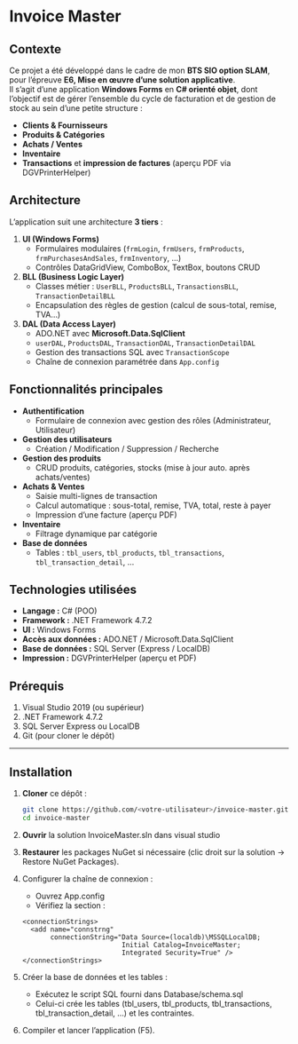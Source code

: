 # Invoice Master

## Contexte

Ce projet a été développé dans le cadre de mon **BTS SIO option SLAM**, pour l’épreuve **E6, Mise en œuvre d’une solution applicative**.  
Il s’agit d’une application **Windows Forms** en **C# orienté objet**, dont l’objectif est de gérer l’ensemble du cycle de facturation et de gestion de stock au sein d’une petite structure :

- **Clients & Fournisseurs**  
- **Produits & Catégories**  
- **Achats / Ventes**  
- **Inventaire**  
- **Transactions** et **impression de factures** (aperçu PDF via DGVPrinterHelper)

## Architecture

L’application suit une architecture **3 tiers** :

1. **UI (Windows Forms)**  
   - Formulaires modulaires (`frmLogin`, `frmUsers`, `frmProducts`, `frmPurchasesAndSales`, `frmInventory`, …)  
   - Contrôles DataGridView, ComboBox, TextBox, boutons CRUD  
2. **BLL (Business Logic Layer)**  
   - Classes métier : `UserBLL`, `ProductsBLL`, `TransactionsBLL`, `TransactionDetailBLL`  
   - Encapsulation des règles de gestion (calcul de sous-total, remise, TVA…)  
3. **DAL (Data Access Layer)**  
   - ADO.NET avec **Microsoft.Data.SqlClient**  
   - `userDAL`, `ProductsDAL`, `TransactionDAL`, `TransactionDetailDAL`  
   - Gestion des transactions SQL avec `TransactionScope`  
   - Chaîne de connexion paramétrée dans `App.config`

## Fonctionnalités principales

- **Authentification**  
  - Formulaire de connexion avec gestion des rôles (Administrateur, Utilisateur)
- **Gestion des utilisateurs**  
  - Création / Modification / Suppression / Recherche
- **Gestion des produits**  
  - CRUD produits, catégories, stocks (mise à jour auto. après achats/ventes)
- **Achats & Ventes**  
  - Saisie multi-lignes de transaction  
  - Calcul automatique : sous-total, remise, TVA, total, reste à payer  
  - Impression d’une facture (aperçu PDF)
- **Inventaire**  
  - Filtrage dynamique par catégorie
- **Base de données**  
  - Tables : `tbl_users`, `tbl_products`, `tbl_transactions`, `tbl_transaction_detail`, …

## Technologies utilisées

- **Langage :** C# (POO)  
- **Framework :** .NET Framework 4.7.2  
- **UI :** Windows Forms  
- **Accès aux données :** ADO.NET / Microsoft.Data.SqlClient  
- **Base de données :** SQL Server (Express / LocalDB)  
- **Impression :** DGVPrinterHelper (aperçu et PDF)

## Prérequis

1. Visual Studio 2019 (ou supérieur)  
2. .NET Framework 4.7.2  
3. SQL Server Express ou LocalDB  
4. Git (pour cloner le dépôt)

---

## Installation

1. **Cloner** ce dépôt :  
   ```bash
   git clone https://github.com/<votre-utilisateur>/invoice-master.git
   cd invoice-master
   ```
2. **Ouvrir** la solution InvoiceMaster.sln dans visual studio
   
3. **Restaurer** les packages NuGet si nécessaire (clic droit sur la solution → Restore NuGet Packages).
  
4. Configurer la chaîne de connexion :

   - Ouvrez App.config
   - Vérifiez la section <connectionStrings> :
   ```
   <connectionStrings>
     <add name="connstrng"
          connectionString="Data Source=(localdb)\MSSQLLocalDB;
                            Initial Catalog=InvoiceMaster;
                            Integrated Security=True" />
   </connectionStrings>
   ```

5. Créer la base de données et les tables :
     - Exécutez le script SQL fourni dans Database/schema.sql
     - Celui-ci crée les tables (tbl_users, tbl_products, tbl_transactions, tbl_transaction_detail, …) et les contraintes.

6. Compiler et lancer l’application (F5).


